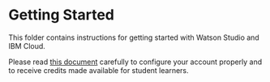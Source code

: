 # Getting Started

This folder contains instructions for getting started with Watson Studio and IBM Cloud. 

Please read [this document](northwestern-access.pdf) carefully to configure your account properly and to receive credits made available for student learners. 


